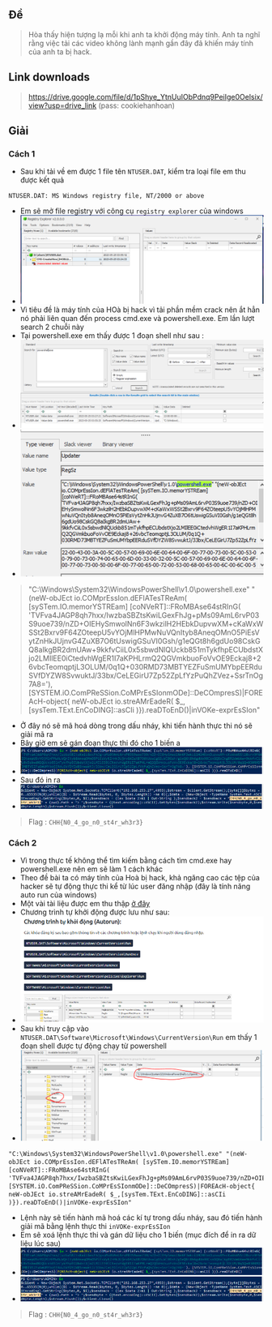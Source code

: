 ## Đề 
> Hòa thấy hiện tượng lạ mỗi khi anh ta khởi động máy tính. Anh ta nghĩ rằng việc tải các video không lành mạnh gần đây đã khiến máy tính của anh ta bị hack.
## Link downloads
> https://drive.google.com/file/d/1pShye_YtnUuIObPdnq9PeiIge0Oelsix/view?usp=drive_link (pass: cookiehanhoan)
## Giải 
### Cách 1
- Sau khi tải về em được 1 file tên `NTUSER.DAT`, kiểm tra loại file em thu được kết quả
```text
NTUSER.DAT: MS Windows registry file, NT/2000 or above
```
- Em sẽ mở file registry với công cụ `registry explorer` của windows
- ![image](image/1.PNG)
- Vì tiêu đề là máy tính của HOà bị hack vì tải phần mềm crack nên ắt hẳn nó phải liên quan đến process cmd.exe và powershell.exe. Em lần lượt search 2 chuỗi này
- Tại powershell.exe em thấy được 1 đoạn shell như sau : 
- ![image](image/2.PNG)
- ![image](image/3.PNG)
> "C:\Windows\System32\WindowsPowerShell\v1.0\powershell.exe" "(neW-obJEct io.COMprEssIon.dEFlATesTReAm( [sySTem.IO.memorYSTREam] [coNVeRT]::FRoMBAse64stRInG( 'TVFva4JAGP8qh7hxx/IwzbaSBZtsKwiLGexFhJg+pMs09AmL6rvP03S9uoe739/nZD+OIEHySmwolNn6F3wkzilH2HEbkDupvwXM+cKaWxWSSt2Bxrv9F64ZOteepU5vYOjMlHPMwNuVQnItyb8AneqOMnO5PiEsVytZnHkJUjnvG4ZuXB7O6tUswigGSuVI0Gsh/g1eQGt8h6gdUo98CskGQ8aIkgBR2dmUAw+9kkfvCiiL0x5sbwdNlQUckb851mTykfhpECUbdstXjo2LMIlEE0iCtedvhWgER1I7aKPHLrmQ2QGVmkbuoFoVvOE9Eckaj8+26vbcTeomqptjL3OLUM/0q1Q+030RMD73MBTYEZFuSmUMYbpEERduSVfDYZW8SvwuktJ/33bx/CeLEGirU7Zp52ZpLfYzPuQhZVez+SsrTnOg7A8='), [SYSTEM.iO.ComPReSSion.CoMPrEsSIonmODe]::DeCOmpresS)|FOREAcH-object{ neW-obJEct io.streAMrEadeR( $_,[sysTem.TExt.EnCoDING]::asCIi )}).reaDToEnD()|inVOKe-exprEsSIon"
- Ở đây nó sẽ mã hoá dòng trong dấu nháy, khi tiến hành thực thi nó sẽ giải mã ra 
- Bây giờ em sẽ gán đoạn thực thi đó cho 1 biến a
- ![image](image/4.PNG)
- Sau đó in ra 
- ![image](image/5.PNG)
> Flag : `CHH{N0_4_go_n0_st4r_wh3r3}`
### Cách 2
- Vì trong thực tế không thể tìm kiếm bằng cách tìm cmd.exe hay powershell.exe nên em sẽ làm 1 cách khác 
- Theo đề bài ta có máy tính của Hoà bị hack, khả ngăng cao các tệp của hacker sẽ tự động thực thi kể từ lúc user đăng nhập (đây là tính năng auto run của windows)
- Một vài tài liệu được em thu thập [ở đây](https://tientrieu.net/639-virus-autorun-la-gi.html)
- Chương trình tự khởi động được lưu như sau:
- ![image](image/7.PNG)
- Sau khi truy cập vào `NTUSER.DAT\Software\Microsoft\Windows\CurrentVersion\Run` em thấy 1 đoạn shell được tự động chạy từ powershell
- ![image](image/8.PNG)
``` 
"C:\Windows\System32\WindowsPowerShell\v1.0\powershell.exe" "(neW-obJEct io.COMprEssIon.dEFlATesTReAm( [sySTem.IO.memorYSTREam] [coNVeRT]::FRoMBAse64stRInG( 'TVFva4JAGP8qh7hxx/IwzbaSBZtsKwiLGexFhJg+pMs09AmL6rvP03S9uoe739/nZD+OIEHySmwolNn6F3wkzilH2HEbkDupvwXM+cKaWxWSSt2Bxrv9F64ZOteepU5vYOjMlHPMwNuVQnItyb8AneqOMnO5PiEsVytZnHkJUjnvG4ZuXB7O6tUswigGSuVI0Gsh/g1eQGt8h6gdUo98CskGQ8aIkgBR2dmUAw+9kkfvCiiL0x5sbwdNlQUckb851mTykfhpECUbdstXjo2LMIlEE0iCtedvhWgER1I7aKPHLrmQ2QGVmkbuoFoVvOE9Eckaj8+26vbcTeomqptjL3OLUM/0q1Q+030RMD73MBTYEZFuSmUMYbpEERduSVfDYZW8SvwuktJ/33bx/CeLEGirU7Zp52ZpLfYzPuQhZVez+SsrTnOg7A8='), [SYSTEM.iO.ComPReSSion.CoMPrEsSIonmODe]::DeCOmpresS)|FOREAcH-object{ neW-obJEct io.streAMrEadeR( $_,[sysTem.TExt.EnCoDING]::asCIi )}).reaDToEnD()|inVOKe-exprEsSIon"
```
- Lệnh này sẽ tiến hành mã hoá các kí tự trong dấu nháy, sau đó tiến hành giải mã bằng lệnh thực thi `inVOKe-exprEsSIon`
- Em sẽ xoá lệnh thực thi và gán dữ liệu cho 1 biến (mục đích để in ra dữ liệu lúc sau)
- ![image](image/4.PNG)
- ![image](image/5.PNG)
> Flag : `CHH{N0_4_go_n0_st4r_wh3r3}`